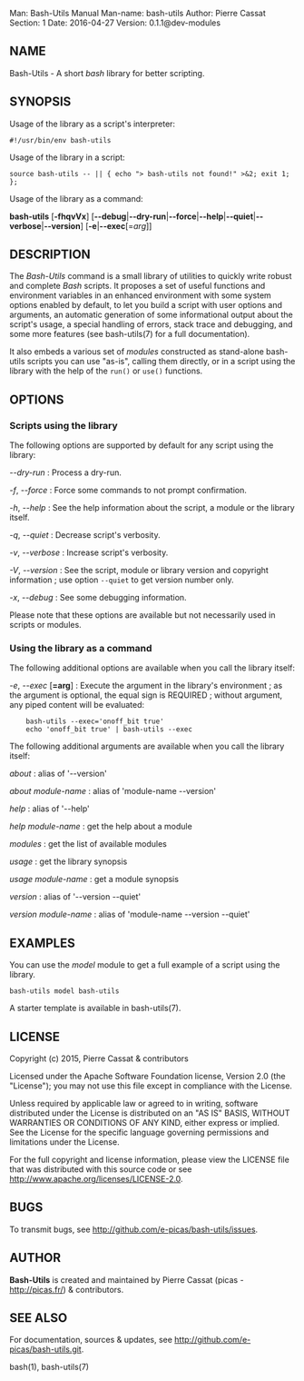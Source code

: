 Man:        Bash-Utils Manual
Man-name:   bash-utils
Author:     Pierre Cassat
Section:    1
Date: 2016-04-27
Version: 0.1.1@dev-modules


## NAME

Bash-Utils - A short *bash* library for better scripting.

## SYNOPSIS

Usage of the library as a script's interpreter:

    #!/usr/bin/env bash-utils

Usage of the library in a script:

    source bash-utils -- || { echo "> bash-utils not found!" >&2; exit 1; };

Usage of the library as a command:

**bash-utils** [**-fhqvVx**]
    [**--debug**|**--dry-run**|**--force**|**--help**|**--quiet**|**--verbose**|**--version**]
    [**-e**|**--exec**[=*arg*]] <arguments>

## DESCRIPTION

The *Bash-Utils* command is a small library of utilities to quickly write robust and complete *Bash* scripts.
It proposes a set of useful functions and environment variables in an enhanced environment with some system 
options enabled by default, to let you build a script with user options and arguments, an automatic generation 
of some informational output about the script's usage, a special handling of errors, stack trace and debugging, 
and some more features (see bash-utils(7) for a full documentation).

It also embeds a various set of *modules* constructed as stand-alone bash-utils scripts you can use "as-is",
calling them directly, or in a script using the library with the help of the `run()` or `use()` functions.

## OPTIONS

### Scripts using the library

The following options are supported by default for any script using the library:

*--dry-run*
:   Process a dry-run. 

*-f*, *--force*
:   Force some commands to not prompt confirmation. 

*-h*, *--help*
:   See the help information about the script, a module or the library itself.

*-q*, *--quiet*
:   Decrease script's verbosity. 

*-v*, *--verbose*
:   Increase script's verbosity. 

*-V*, *--version*
:   See the script, module or library version and copyright information ; 
use option `--quiet` to get version number only.

*-x*, *--debug*
:   See some debugging information.

Please note that these options are available but not necessarily used in scripts or modules.

### Using the library as a command

The following additional options are available when you call the library itself:

*-e*, *--exec* [**=arg**]
:   Execute the argument in the library's environment ; as the argument is optional, the equal sign
is REQUIRED ; without argument, any piped content will be evaluated:

        bash-utils --exec='onoff_bit true'
        echo 'onoff_bit true' | bash-utils --exec

The following additional arguments are available when you call the library itself:

*about*
:   alias of '--version'

*about module-name*
:   alias of 'module-name --version'

*help*
:   alias of '--help'

*help module-name*
:   get the help about a module

*modules*
:   get the list of available modules

*usage*
:   get the library synopsis

*usage module-name*
:   get a module synopsis

*version*
:   alias of '--version --quiet'

*version module-name*
:   alias of 'module-name --version --quiet'

## EXAMPLES

You can use the *model* module to get a full example of a script using the library.

    bash-utils model bash-utils

A starter template is available in bash-utils(7).

## LICENSE

Copyright (c) 2015, Pierre Cassat & contributors

Licensed under the Apache Software Foundation license, Version 2.0 (the "License");
you may not use this file except in compliance with the License.

Unless required by applicable law or agreed to in writing, software
distributed under the License is distributed on an "AS IS" BASIS,
WITHOUT WARRANTIES OR CONDITIONS OF ANY KIND, either express or implied.
See the License for the specific language governing permissions and
limitations under the License.

For the full copyright and license information, please view the LICENSE
file that was distributed with this source code or see 
<http://www.apache.org/licenses/LICENSE-2.0>.

## BUGS

To transmit bugs, see <http://github.com/e-picas/bash-utils/issues>.

## AUTHOR

**Bash-Utils** is created and maintained by Pierre Cassat (picas - <http://picas.fr/>)
& contributors.

## SEE ALSO

For documentation, sources & updates, see <http://github.com/e-picas/bash-utils.git>. 

bash(1), bash-utils(7)
